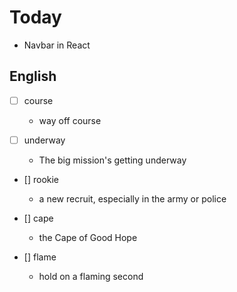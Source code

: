 # Today

- Navbar in React

## English

- [ ] course
  - way off course

- [ ] underway
  - The big mission's getting underway

- [] rookie
  - a new recruit, especially in the army or police

- [] cape
  - the Cape of Good Hope

- [] flame
  - hold on a flaming second
